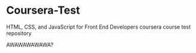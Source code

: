 # Coursera-Test
HTML, CSS, and JavaScript for Front End Developers coursera course test repository 

AWAWAWAWAWA?

